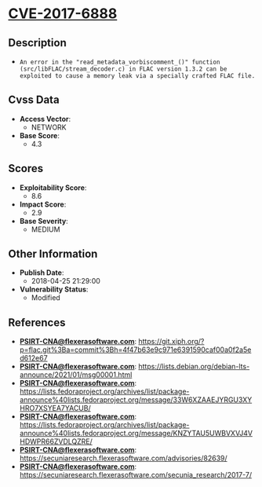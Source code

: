 
# [CVE-2017-6888](https://cve.mitre.org/cgi-bin/cvename.cgi?name=CVE-2017-6888)

## Description

- `An error in the "read_metadata_vorbiscomment_()" function (src/libFLAC/stream_decoder.c) in FLAC version 1.3.2 can be exploited to cause a memory leak via a specially crafted FLAC file.`

## Cvss Data

- **Access Vector**:
  - NETWORK
- **Base Score**:
  - 4.3

## Scores

- **Exploitability Score**:
  - 8.6
- **Impact Score**:
  - 2.9
- **Base Severity**:
  - MEDIUM

## Other Information

- **Publish Date**:
  - 2018-04-25 21:29:00
- **Vulnerability Status**:
  - Modified

## References

- **PSIRT-CNA@flexerasoftware.com**: https://git.xiph.org/?p=flac.git%3Ba=commit%3Bh=4f47b63e9c971e6391590caf00a0f2a5ed612e67
- **PSIRT-CNA@flexerasoftware.com**: https://lists.debian.org/debian-lts-announce/2021/01/msg00001.html
- **PSIRT-CNA@flexerasoftware.com**: https://lists.fedoraproject.org/archives/list/package-announce%40lists.fedoraproject.org/message/33W6XZAAEJYRGU3XYHRO7XSYEA7YACUB/
- **PSIRT-CNA@flexerasoftware.com**: https://lists.fedoraproject.org/archives/list/package-announce%40lists.fedoraproject.org/message/KNZYTAU5UWBVXVJ4VHDWPR66ZVDLQZRE/
- **PSIRT-CNA@flexerasoftware.com**: https://secuniaresearch.flexerasoftware.com/advisories/82639/
- **PSIRT-CNA@flexerasoftware.com**: https://secuniaresearch.flexerasoftware.com/secunia_research/2017-7/
